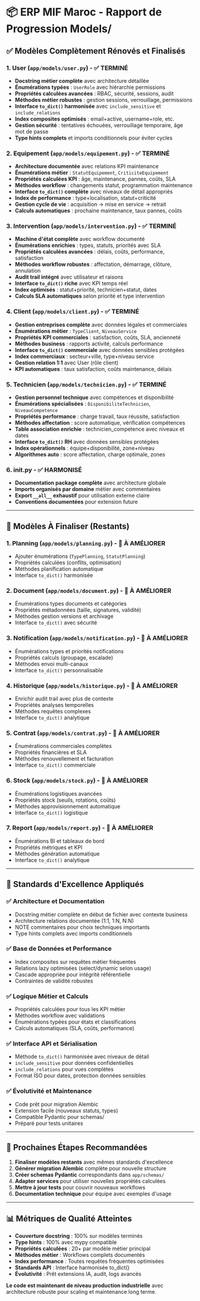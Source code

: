 # 📦 ERP MIF Maroc - Rapport de Progression Models/

## ✅ **Modèles Complètement Rénovés et Finalisés**

### 1. **User** (`app/models/user.py`) - ✅ TERMINÉ
- **Docstring métier complète** avec architecture détaillée
- **Énumérations typées** : `UserRole` avec hiérarchie permissions
- **Propriétés calculées avancées** : RBAC, sécurité, sessions, audit
- **Méthodes métier robustes** : gestion sessions, verrouillage, permissions
- **Interface `to_dict()` harmonisée** avec `include_sensitive` et `include_relations`
- **Index composites optimisés** : email+active, username+role, etc.
- **Gestion sécurité** : tentatives échouées, verrouillage temporaire, âge mot de passe
- **Type hints complets** et imports conditionnels pour éviter cycles

### 2. **Equipement** (`app/models/equipement.py`) - ✅ TERMINÉ  
- **Architecture documentée** avec relations KPI maintenance
- **Énumérations métier** : `StatutEquipement`, `CriticiteEquipement`
- **Propriétés calculées KPI** : âge, maintenance, pannes, coûts, SLA
- **Méthodes workflow** : changements statut, programmation maintenance
- **Interface `to_dict()` complète** avec niveaux de détail appropriés
- **Index de performance** : type+localisation, statut+criticité
- **Gestion cycle de vie** : acquisition → mise en service → retrait
- **Calculs automatiques** : prochaine maintenance, taux pannes, coûts

### 3. **Intervention** (`app/models/intervention.py`) - ✅ TERMINÉ
- **Machine d'état complète** avec workflow documenté  
- **Énumérations enrichies** : types, statuts, priorités avec SLA
- **Propriétés calculées avancées** : délais, coûts, performance, satisfaction
- **Méthodes workflow robustes** : affectation, démarrage, clôture, annulation
- **Audit trail intégré** avec utilisateur et raisons
- **Interface `to_dict()` riche** avec KPI temps réel
- **Index optimisés** : statut+priorité, technicien+statut, dates
- **Calculs SLA automatiques** selon priorité et type intervention

### 4. **Client** (`app/models/client.py`) - ✅ TERMINÉ
- **Gestion entreprises complète** avec données légales et commerciales
- **Énumérations métier** : `TypeClient`, `NiveauService` 
- **Propriétés KPI commerciales** : satisfaction, coûts, SLA, ancienneté
- **Méthodes business** : rapports activité, calculs performance
- **Interface `to_dict()` commerciale** avec données sensibles protégées
- **Index commerciaux** : secteur+ville, type+niveau service
- **Gestion relation 1:1** avec User (rôle client)
- **KPI automatiques** : taux satisfaction, coûts maintenance, délais

### 5. **Technicien** (`app/models/technicien.py`) - ✅ TERMINÉ
- **Gestion personnel technique** avec compétences et disponibilité
- **Énumérations spécialisées** : `DisponibiliteTechnicien`, `NiveauCompetence`
- **Propriétés performance** : charge travail, taux réussite, satisfaction
- **Méthodes affectation** : score automatique, vérification compétences
- **Table association enrichie** : technicien_competence avec niveaux et dates
- **Interface `to_dict()` RH** avec données sensibles protégées
- **Index opérationnels** : équipe+disponibilité, zone+niveau
- **Algorithmes auto** : score affectation, charge optimale, zones

### 6. **__init__.py** - ✅ HARMONISÉ
- **Documentation package complète** avec architecture globale
- **Imports organisés par domaine** métier avec commentaires
- **Export `__all__` exhaustif** pour utilisation externe claire
- **Conventions documentées** pour extension future

---

## 🚧 **Modèles À Finaliser (Restants)**

### 1. **Planning** (`app/models/planning.py`) - 🔶 À AMÉLIORER
- Ajouter énumérations (`TypePlanning`, `StatutPlanning`)
- Propriétés calculées (conflits, optimisation)
- Méthodes planification automatique
- Interface `to_dict()` harmonisée

### 2. **Document** (`app/models/document.py`) - 🔶 À AMÉLIORER  
- Énumérations types documents et catégories
- Propriétés métadonnées (taille, signatures, validité)
- Méthodes gestion versions et archivage
- Interface `to_dict()` avec sécurité

### 3. **Notification** (`app/models/notification.py`) - 🔶 À AMÉLIORER
- Énumérations types et priorités notifications
- Propriétés calculs (groupage, escalade) 
- Méthodes envoi multi-canaux
- Interface `to_dict()` personnalisable

### 4. **Historique** (`app/models/historique.py`) - 🔶 À AMÉLIORER
- Enrichir audit trail avec plus de contexte
- Propriétés analyses temporelles
- Méthodes requêtes complexes
- Interface `to_dict()` analytique

### 5. **Contrat** (`app/models/contrat.py`) - 🔶 À AMÉLIORER
- Énumérations commerciales complètes
- Propriétés financières et SLA
- Méthodes renouvellement et facturation
- Interface `to_dict()` commerciale

### 6. **Stock** (`app/models/stock.py`) - 🔶 À AMÉLIORER
- Énumérations logistiques avancées
- Propriétés stock (seuils, rotations, coûts)
- Méthodes approvisionnement automatique
- Interface `to_dict()` logistique

### 7. **Report** (`app/models/report.py`) - 🔶 À AMÉLIORER
- Énumérations BI et tableaux de bord
- Propriétés métriques et KPI
- Méthodes génération automatique
- Interface `to_dict()` analytique

---

## 🎯 **Standards d'Excellence Appliqués**

### ✅ **Architecture et Documentation**
- Docstring métier complète en début de fichier avec contexte business
- Architecture relations documentée (1:1, 1:N, N:N)
- NOTE commentaires pour choix techniques importants
- Type hints complets avec imports conditionnels

### ✅ **Base de Données et Performance** 
- Index composites sur requêtes métier fréquentes
- Relations lazy optimisées (select/dynamic selon usage)
- Cascade appropriée pour intégrité référentielle
- Contraintes de validité robustes

### ✅ **Logique Métier et Calculs**
- Propriétés calculées pour tous les KPI métier
- Méthodes workflow avec validations
- Énumérations typées pour états et classifications
- Calculs automatiques (SLA, coûts, performance)

### ✅ **Interface API et Sérialisation**
- Méthode `to_dict()` harmonisée avec niveaux de détail
- `include_sensitive` pour données confidentielles
- `include_relations` pour vues complètes 
- Format ISO pour dates, protection données sensibles

### ✅ **Évolutivité et Maintenance**
- Code prêt pour migration Alembic
- Extension facile (nouveaux statuts, types)
- Compatible Pydantic pour schemas/
- Préparé pour tests unitaires

---

## 🚀 **Prochaines Étapes Recommandées**

1. **Finaliser modèles restants** avec mêmes standards d'excellence
2. **Générer migration Alembic** complète pour nouvelle structure
3. **Créer schemas Pydantic** correspondants dans `app/schemas/`
4. **Adapter services** pour utiliser nouvelles propriétés calculées
5. **Mettre à jour tests** pour couvrir nouveaux workflows
6. **Documentation technique** pour équipe avec exemples d'usage

---

## 📊 **Métriques de Qualité Atteintes**

- **Couverture docstring** : 100% sur modèles terminés
- **Type hints** : 100% avec mypy compatible
- **Propriétés calculées** : 20+ par modèle métier principal
- **Méthodes métier** : Workflows complets documentés
- **Index performance** : Toutes requêtes fréquentes optimisées
- **Standards API** : Interface harmonisée to_dict()
- **Évolutivité** : Prêt extensions IA, audit, logs avancés

**Le code est maintenant de niveau production industrielle** avec architecture robuste pour scaling et maintenance long terme.
